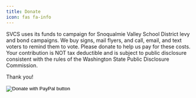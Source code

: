 ```yaml
---
title: Donate
icon: fas fa-info
---
```

SVCS uses its funds to campaign for Snoqualmie Valley School District levy and bond campaigns. We buy signs, mail flyers, and call, email, and text voters to remind them to vote. Please donate to help us pay for these costs.  Your contribution is NOT tax deductible and is subject to public disclosure consistent with the rules of the Washington State Public Disclosure Commission.

Thank you!

<form action="https://www.paypal.com/donate" method="post" target="_top">
<input type="hidden" name="hosted_button_id" value="H3H6GVCRFZGA2" />
<input type="image" src="https://www.paypalobjects.com/en_US/i/btn/btn_donateCC_LG.gif" border="0" name="submit" title="PayPal - The safer, easier way to pay online!" alt="Donate with PayPal button" />
<img alt="pixel" border="0" src="https://www.paypal.com/en_US/i/scr/pixel.gif" width="1" height="1" />
</form>
